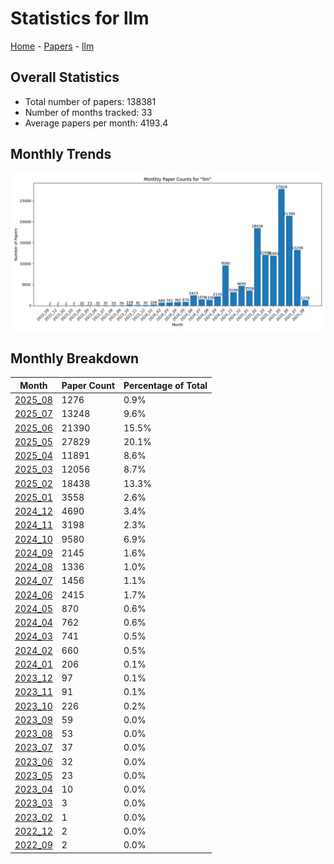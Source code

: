 # Statistics for llm

[Home](https://arxcompass.github.io) - [Papers](https://arxcompass.github.io/papers) - [llm](https://arxcompass.github.io/papers/llm)

## Overall Statistics

- Total number of papers: 138381
- Number of months tracked: 33
- Average papers per month: 4193.4

## Monthly Trends

![Monthly Paper Counts](monthly_stats.png)

## Monthly Breakdown

| Month | Paper Count | Percentage of Total |
| --- | --- | --- |
| [2025_08](./2025_08/papers_1.md) | 1276 | 0.9% |
| [2025_07](./2025_07/papers_1.md) | 13248 | 9.6% |
| [2025_06](./2025_06/papers_1.md) | 21390 | 15.5% |
| [2025_05](./2025_05/papers_1.md) | 27829 | 20.1% |
| [2025_04](./2025_04/papers_1.md) | 11891 | 8.6% |
| [2025_03](./2025_03/papers_1.md) | 12056 | 8.7% |
| [2025_02](./2025_02/papers_1.md) | 18438 | 13.3% |
| [2025_01](./2025_01/papers_1.md) | 3558 | 2.6% |
| [2024_12](./2024_12/papers_1.md) | 4690 | 3.4% |
| [2024_11](./2024_11/papers_1.md) | 3198 | 2.3% |
| [2024_10](./2024_10/papers_1.md) | 9580 | 6.9% |
| [2024_09](./2024_09/papers_1.md) | 2145 | 1.6% |
| [2024_08](./2024_08/papers_1.md) | 1336 | 1.0% |
| [2024_07](./2024_07/papers_1.md) | 1456 | 1.1% |
| [2024_06](./2024_06/papers_1.md) | 2415 | 1.7% |
| [2024_05](./2024_05/papers_1.md) | 870 | 0.6% |
| [2024_04](./2024_04/papers_1.md) | 762 | 0.6% |
| [2024_03](./2024_03/papers_1.md) | 741 | 0.5% |
| [2024_02](./2024_02/papers_1.md) | 660 | 0.5% |
| [2024_01](./2024_01/papers_1.md) | 206 | 0.1% |
| [2023_12](./2023_12/papers_1.md) | 97 | 0.1% |
| [2023_11](./2023_11/papers_1.md) | 91 | 0.1% |
| [2023_10](./2023_10/papers_1.md) | 226 | 0.2% |
| [2023_09](./2023_09/papers_1.md) | 59 | 0.0% |
| [2023_08](./2023_08/papers_1.md) | 53 | 0.0% |
| [2023_07](./2023_07/papers_1.md) | 37 | 0.0% |
| [2023_06](./2023_06/papers_1.md) | 32 | 0.0% |
| [2023_05](./2023_05/papers_1.md) | 23 | 0.0% |
| [2023_04](./2023_04/papers_1.md) | 10 | 0.0% |
| [2023_03](./2023_03/papers_1.md) | 3 | 0.0% |
| [2023_02](./2023_02/papers_1.md) | 1 | 0.0% |
| [2022_12](./2022_12/papers_1.md) | 2 | 0.0% |
| [2022_09](./2022_09/papers_1.md) | 2 | 0.0% |
